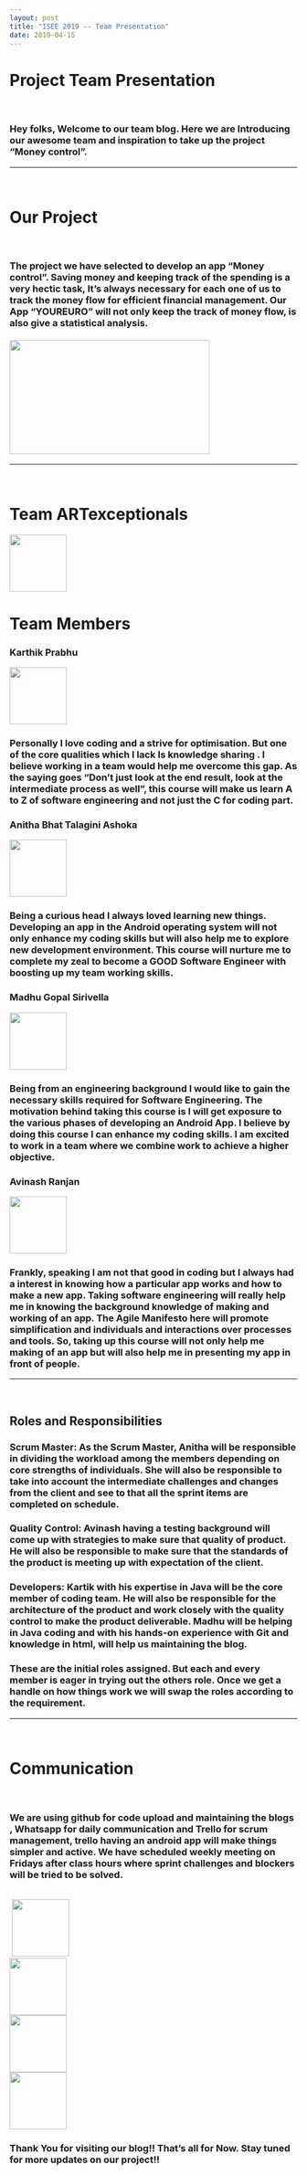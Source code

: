 ```yaml
---
layout: post
title: "ISEE 2019 -- Team Presentation"
date: 2019-04-15
---
```

<html>
<body>
  <h1>Project Team Presentation</h1><br>
  <h3>Hey folks, Welcome to our team blog.
Here we are Introducing our awesome team and inspiration to take up the project “Money control”.</h3>
  <hr><br>
  <h1>Our Project</h1><br>
  <h3>The project we have selected to develop an app “Money control”. Saving money and keeping track of the spending is a very hectic task, It’s always necessary for each one of us to track the money flow for efficient financial management. Our App “YOUREURO” will not only keep the track of money flow, is also give a statistical analysis.<br><br>
<img src="https://github.com/DBSE-teaching/isee2019-ARTexceptionals/blob/master/docs/images/APP_logo.jpeg?raw=true" width="350" height="200">  </h3><hr><br>
  <h1>Team ARTexceptionals</h1>
  <img src="https://github.com/DBSE-teaching/isee2019-ARTexceptionals/blob/master/docs/images/Team_logo.jpeg?raw=true" width="100" height="100">
  
<h1>Team Members</h1>
<h3>Karthik Prabhu</h3>
<img src="https://github.com/DBSE-teaching/isee2019-ARTexceptionals/blob/master/docs/images/karthik.jpeg?raw=true" width="100" height="100">
<h3>Personally I love coding and a strive for optimisation. But one of the core qualities which I lack Is knowledge sharing . I believe working in a team would help me overcome this gap. As the saying goes “Don’t just look at the end result, look at the intermediate process as well”, this course will make us learn A to Z of software engineering and not just the C for coding part.</h3>
<h3>Anitha Bhat Talagini Ashoka</h3>
<img src="https://github.com/DBSE-teaching/isee2019-ARTexceptionals/blob/master/docs/images/Anitha.jpeg?raw=true" width="100" height="100">
<h3>Being a curious head I always loved learning new things. Developing an app in the Android operating system will not only enhance my coding skills but will also help me to explore new development environment. This course will nurture me to complete my zeal to become a GOOD Software Engineer with boosting up my team working skills.</h3>
<h3>Madhu Gopal Sirivella</h3>
<img src="https://github.com/DBSE-teaching/isee2019-ARTexceptionals/blob/master/docs/images/Madhu.jpeg?raw=true" width="100" height="100">
<h3>Being from an engineering background I would like to gain the necessary skills required for Software Engineering. The motivation behind taking this course is I will get exposure to the various phases of developing an Android App. I believe by doing this course I can enhance my coding skills. I am excited to work in a team where we combine work to achieve a higher objective.</h3>

<h3>Avinash Ranjan</h3>
<img src="https://github.com/DBSE-teaching/isee2019-ARTexceptionals/blob/master/docs/images/Avinash.jpeg?raw=true" width="100" height="100">
<h3>Frankly, speaking I am not that good in coding but I always had a interest in knowing how a particular app works and how to make a new app. Taking software engineering will really help me in knowing the background knowledge of making and working of an app. The Agile Manifesto here will promote simplification and individuals and interactions over processes and tools. So, taking up this course will not only help me making of an app but will also help me in presenting my app in front of people.</h3><hr><br>
<h2>Roles and Responsibilities</h2>
<h3>
  <strong>Scrum Master: </strong> As the Scrum Master, Anitha will be responsible in dividing the workload among the members depending on core strengths of individuals. She will also be responsible to take into account the intermediate challenges and changes from the client and see to that all the sprint items are completed on schedule. <br></h3>

<h3><strong>Quality Control: </strong>Avinash having a testing background will come up with strategies to make sure that quality of product. He will also be responsible to make sure that the standards of the product is meeting up with expectation of the client. <br></h3>

<h3><strong>Developers: </strong>Kartik with his expertise in Java will be the core member of coding team. He will also be responsible for the architecture of the product and work closely with the quality control to make the product deliverable. Madhu will be helping in Java coding and with his hands-on experience with Git and knowledge in html, will help us maintaining the blog.  <br></h3>

<h3>These are the initial roles assigned. But each and every member is eager in trying out the others role. Once we get a handle on how things work we will swap the roles according to the requirement.
</h3>
<hr><br>
<h1>Communication</h1><br>
<h3>We are using github for code upload and maintaining the blogs , Whatsapp for daily communication and Trello for scrum management, trello having an android app will make things simpler and active. We have scheduled weekly meeting on Fridays after class hours where sprint challenges and blockers will be tried to be solved.</h3><br>


  
<div class="row">
  <div class="column">
<img src=""> <img src="https://github.com/DBSE-teaching/isee2019-ARTexceptionals/blob/master/docs/images/GIT.jpeg?raw=true" width="100" height="100">
    </div>
   <div class="column">
<img src="https://github.com/DBSE-teaching/isee2019-ARTexceptionals/blob/master/docs/images/Trello.jpeg?raw=true" width="100" height="100">
  </div>
 
  <div class="column">
<img src="https://github.com/DBSE-teaching/isee2019-ARTexceptionals/blob/master/docs/images/WhatsApp.jpeg?raw=true" width="100" height="100">
   </div>
 <div class="column">
<img src="https://github.com/DBSE-teaching/isee2019-ARTexceptionals/blob/master/docs/images/Team.jpeg?raw=true" width="100" height="100">
   </div>
   </div>

<h3><strong>Thank You for visiting our blog!! That’s all for Now. Stay tuned for more updates on our project!!</strong></h3>
</body>
</html>

